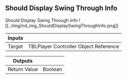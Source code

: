 ## Should Display Swing Through Info
Should Display Swing Through Info
![[../img/nd_img_ShouldDisplaySwingThroughInfo.png]]

|Inputs||
|--|--|
| Target | TBLPlayer Controller Object Reference |

|Outputs||
|--|--|
| Return Value | Boolean |
